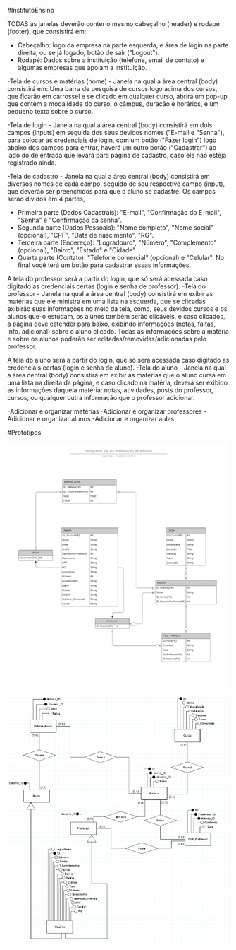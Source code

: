 #InstitutoEnsino

TODAS as janelas deverão conter o mesmo cabeçalho (header) e rodapé (footer), que consistirá em: 
- Cabeçalho: logo da empresa na parte esquerda, e área de login na parte direita, ou se já logado, botão de sair ("Logout").
- Rodapé: Dados sobre a instituição (telefone, email de contato) e algumas empresas que apoiam a instituição.

-Tela de cursos e matérias (home) - Janela na qual a área central (body) consistirá em: Uma barra de pesquisa de cursos logo acima dos cursos, que ficarão em carrossel e se clicado em qualquer curso, abrirá um pop-up que contêm a modalidade do curso, o câmpus, duração e horários, e um pequeno texto sobre o curso.

-Tela de login - Janela na qual a área central (body) consistirá em dois campos (inputs) em seguida dos seus devidos nomes ("E-mail e "Senha"), para colocar as credenciais de login, com um botão ("Fazer login") logo abaixo dos campos para entrar, haverá um outro botão ("Cadastrar") ao lado do de entrada que levará para página de cadastro, caso ele não esteja registrado ainda.

-Tela de cadastro - Janela na qual a área central (body) consistirá em diversos nomes de cada campo, seguido de seu respectivo campo (input), que deverão ser preenchidos para que o aluno se cadastre. Os campos serão dividos em 4 partes, 
- Primeira parte (Dados Cadastrais): "E-mail", "Confirmação do E-mail", "Senha" e "Confirmação da senha".
- Segunda parte (Dados Pessoais): "Nome completo", "Nome social" (opcional), "CPF", "Data de nascimento", "RG".
- Terceira parte (Endereço): "Logradouro", "Número", "Complemento" (opcional), "Bairro", "Estado" e "Cidade".
- Quarta parte (Contato): "Telefone comercial" (opcional) e "Celular".
No final você terá um botão para cadastrar essas informações.

A tela do professor será a partir do login, que só será acessada caso digitado as credenciais certas (login e senha de professor).
-Tela do professor - Janela na qual a área central (body) consistirá em exibir as matérias que ele ministra em uma lista na esquerda, que se clicadas exibirão suas informações no meio da tela, como, seus devidos cursos e os alunos que-o estudam, os alunos também serão clicáveis, e caso clicados, a página deve estender para baixo, exibindo informações (notas, faltas, info. adicional) sobre o aluno clicado. Todas as informações sobre a matéria e sobre os alunos poderão ser editadas/removidas/adicionadas pelo professor.

A tela do aluno será a partir do login, que só será acessada caso digitado as credenciais certas (login e senha de aluno).
-Tela do aluno - Janela na qual a área central (body) consistirá em exibir as matérias que o aluno cursa em uma lista na direita da página, e caso clicado na matéria, deverá ser exibido as informações daquela matéria: notas, atividades, posts do professor, cursos, ou qualquer outra informação que o professor adicionar.


-Adicionar e organizar matérias
-Adicionar e organizar professores
-Adicionar e organizar alunos
-Adicionar e organizar aulas

#Protótipos

![Diagrama DER](images/Diagrama%20ER%20Instituição%20Ensino-1.png)
![Diagrama MER](images/DER%20Instituto%20Ensino%20print.png)

